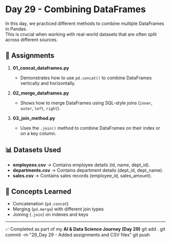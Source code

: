# Day 29 - Combining DataFrames

In this day, we practiced different methods to combine multiple DataFrames in Pandas.  
This is crucial when working with real-world datasets that are often split across different sources.

## 📂 Assignments
1. **01_concat_dataframes.py**  
   - Demonstrates how to use `pd.concat()` to combine DataFrames vertically and horizontally.  

2. **02_merge_dataframes.py**  
   - Shows how to merge DataFrames using SQL-style joins (`inner`, `outer`, `left`, `right`).  

3. **03_join_method.py**  
   - Uses the `.join()` method to combine DataFrames on their index or on a key column.  

## 📊 Datasets Used
- **employees.csv** → Contains employee details (id, name, dept_id).  
- **departments.csv** → Contains department details (dept_id, dept_name).  
- **sales.csv** → Contains sales records (employee_id, sales_amount).  

## 📘 Concepts Learned
- Concatenation (`pd.concat`)  
- Merging (`pd.merge`) with different join types  
- Joining (`.join`) on indexes and keys  

---
✅ Completed as part of my **AI & Data Science Journey (Day 29)**
git add .
git commit -m "29_Day 29 - Added assignments and CSV files"
git push

